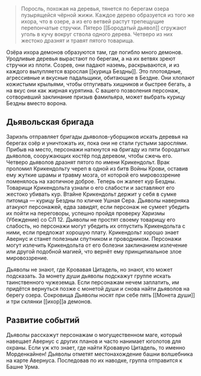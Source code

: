 >Поросль, похожая на деревья, тянется по берегам озера пузырящейся чёрной жижи. Каждое дерево образуется из того же ихора, что в озере, а из его ветвей растут трепещущие перепончатые стручки. Пятеро [[Бородатый дьявол]] сгружают уголь в кучу вокруг ствола одного дерева. Четверо из них жестоко дразнят и травят пятого товарища.

Озёра ихора демонов образуются там, где погибло много демонов. Уродливые деревья вырастают по берегам, а на их ветвях зреют стручки из плоти. Созрев, они падают наземь, раскрываются, и из каждого вылупляется взрослая [[курица Бездны]]. Это плотоядные, агрессивные и вкусные падальщики, обитающие в Бездне. Они хлопают кожистыми крыльями, чтобы отпугивать хищников и быстрее бегать, а на вкус они как жирная курятина. С вашего позволения персонаж, сотворивший заклинание призыв фамильяра, может выбрать курицу Бездны вместо ворона.
## Дьявольская бригада
Зариэль отправляет бригады дьяволов-уборщиков искать деревья на берегах озёр и уничтожать их, пока они не стали густыми зарослями. Прибыв на место, персонажи наткнутся на бригаду из пяти бородатых дьяволов, сооружающих костёр под деревом, чтобы сжечь его. Четверо дьяволов дразнят пятого по имени Крикендольт. Врак проломил Крикендольту череп в одной из битв Войны Крови, оставив ему жуткие шрамы и травму мозга, от которой его мировоззрение поменялось на хаотичное доброе. Теперь он жалеет кур Бездны. Товарищи Крикендольта узнали о его слабости и заставляют его жестоко убивать кур. Втайне Крикендольт держит у себя в сумке питомца — курицу Бездны по кличке Ушная Сера. Дьяволы наверняка атакуют персонажей, едва завидят, если персонаж не сумеет убедить их пойти на переговоры, успешно пройдя проверку Харизмы (Убеждение) со СЛ 12. Дьяволы не простят своему товарищу его слабость, но персонажи могут убедить их отпустить Крикендольта с ними, если предложат хорошую плату. Крикендольт хорошо знает Авернус и станет полезным спутником и проводником. Персонажи могут излечить Крикендольта от его болезни заклинанием излечение или другой подобной магией, что вернёт ему принципиальное злое мировоззрение.

Дьяволы не знают, где Кровавая Цитадель, но знают, кто может подсказать. За монету души дьяволы подскажут группе искать таинственного чужеземца. Если персонажам нечем заплатить, им придётся вернуться позже с монетой души и снова найти дьяволов на берегу озера. Сокровища Дьяволы носят при себе пять [[Монета души]] и три  склянки [[ихор]]а демонов. 

## Развитие событий 
Дьяволы расскажут персонажам о могущественном маге, который навещает Авернус с других планов и часто нанимает юголотов для охраны. Если уж кто знает, где найти Кровавую Цитадель, то именно Морденкайнен! Дьяволы отметят местонахождение башни волшебника на карте Авернуса. Последовав по их наводке, группа отправится к Башне Урма.